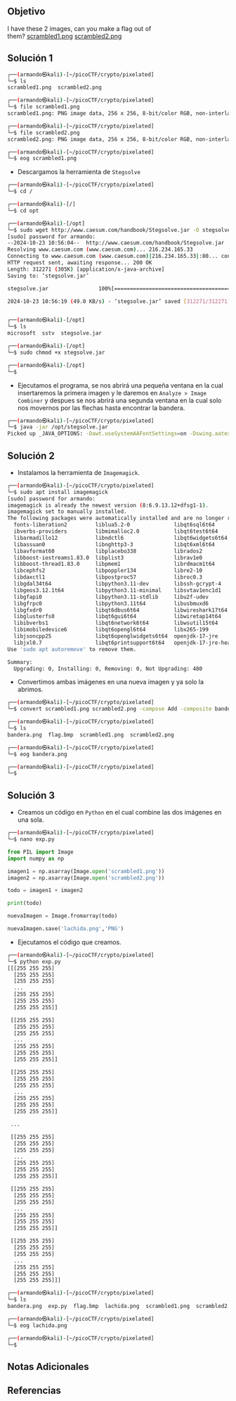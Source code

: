 ## Objetivo
I have these 2 images, can you make a flag out of them? [scrambled1.png](https://mercury.picoctf.net/static/1594c3f1980e3fb93df09a6d02f53904/scrambled1.png) [scrambled2.png](https://mercury.picoctf.net/static/1594c3f1980e3fb93df09a6d02f53904/scrambled2.png)
## Solución 1

```bash
┌──(armando㉿kali)-[~/picoCTF/crypto/pixelated]
└─$ ls
scrambled1.png  scrambled2.png

┌──(armando㉿kali)-[~/picoCTF/crypto/pixelated]
└─$ file scrambled1.png 
scrambled1.png: PNG image data, 256 x 256, 8-bit/color RGB, non-interlaced

┌──(armando㉿kali)-[~/picoCTF/crypto/pixelated]
└─$ file scrambled2.png 
scrambled2.png: PNG image data, 256 x 256, 8-bit/color RGB, non-interlaced

┌──(armando㉿kali)-[~/picoCTF/crypto/pixelated]
└─$ eog scrambled1.png 
```
- Descargamos la herramienta de `Stegsolve`
```bash
┌──(armando㉿kali)-[~/picoCTF/crypto/pixelated]
└─$ cd /                                      

┌──(armando㉿kali)-[/]
└─$ cd opt         

┌──(armando㉿kali)-[/opt]
└─$ sudo wget http://www.caesum.com/handbook/Stegsolve.jar -O stegsolve.jar
[sudo] password for armando: 
--2024-10-23 10:56:04--  http://www.caesum.com/handbook/Stegsolve.jar
Resolving www.caesum.com (www.caesum.com)... 216.234.165.33
Connecting to www.caesum.com (www.caesum.com)|216.234.165.33|:80... connected.
HTTP request sent, awaiting response... 200 OK
Length: 312271 (305K) [application/x-java-archive]
Saving to: ‘stegsolve.jar’

stegsolve.jar                100%[===========================================>] 304.95K  48.7KB/s    in 6.2s    

2024-10-23 10:56:19 (49.0 KB/s) - ‘stegsolve.jar’ saved [312271/312271]


┌──(armando㉿kali)-[/opt]
└─$ ls
microsoft  sstv  stegsolve.jar

┌──(armando㉿kali)-[/opt]
└─$ sudo chmod +x stegsolve.jar                                            

┌──(armando㉿kali)-[/opt]
└─$
```
- Ejecutamos el programa, se nos abrirá una pequeña ventana en la cual insertaremos la primera imagen y le daremos en `Analyze > Image Combiner` y despues se nos abrirá una segunda ventana en la cual solo nos movernos por las flechas hasta encontrar la bandera.
```bash
┌──(armando㉿kali)-[~/picoCTF/crypto/pixelated]
└─$ java -jar /opt/stegsolve.jar 
Picked up _JAVA_OPTIONS: -Dawt.useSystemAAFontSettings=on -Dswing.aatext=true
```

## Solución 2
- Instalamos la herramienta de `Imagemagick`.
```bash
┌──(armando㉿kali)-[~/picoCTF/crypto/pixelated]
└─$ sudo apt install imagemagick     
[sudo] password for armando: 
imagemagick is already the newest version (8:6.9.13.12+dfsg1-1).
imagemagick set to manually installed.
The following packages were automatically installed and are no longer required:
  fonts-liberation2         liblua5.2-0              libqt6sql6t64            python3-diskcache
  ibverbs-providers         libmimalloc2.0           libqt6test6t64           python3-jose
  libarmadillo12            libndctl6                libqt6widgets6t64        python3-lib2to3
  libassuan0                libnghttp3-3             libqt6xml6t64            python3-mistune0
  libavformat60             libplacebo338            librados2                python3-pendulum
  libboost-iostreams1.83.0  libplist3                librav1e0                python3-pytzdata
  libboost-thread1.83.0     libpmem1                 librdmacm1t64            python3-rsa
  libcephfs2                libpoppler134            libre2-10                python3-time-machine
  libdaxctl1                libpostproc57            libroc0.3                python3.11
  libgdal34t64              libpython3.11-dev        libssh-gcrypt-4          python3.11-dev
  libgeos3.12.1t64          libpython3.11-minimal    libsvtav1enc1d1          python3.11-minimal
  libgfapi0                 libpython3.11-stdlib     libu2f-udev              rwho
  libgfrpc0                 libpython3.11t64         libusbmuxd6              rwhod
  libgfxdr0                 libqt6dbus6t64           libwireshark17t64        samba-ad-provision
  libglusterfs0             libqt6gui6t64            libwiretap14t64          samba-dsdb-modules
  libibverbs1               libqt6network6t64        libwsutil15t64           samba-vfs-modules
  libimobiledevice6         libqt6opengl6t64         libx265-199
  libjsoncpp25              libqt6openglwidgets6t64  openjdk-17-jre
  libjxl0.7                 libqt6printsupport6t64   openjdk-17-jre-headless
Use 'sudo apt autoremove' to remove them.

Summary:
  Upgrading: 0, Installing: 0, Removing: 0, Not Upgrading: 480
```
- Convertimos ambas imágenes en una nueva imagen y ya solo la abrimos.
```bash
┌──(armando㉿kali)-[~/picoCTF/crypto/pixelated]
└─$ convert scrambled1.png scrambled2.png -compose Add -composite bandera.png 

┌──(armando㉿kali)-[~/picoCTF/crypto/pixelated]
└─$ ls
bandera.png  flag.bmp  scrambled1.png  scrambled2.png

┌──(armando㉿kali)-[~/picoCTF/crypto/pixelated]
└─$ eog bandera.png    

┌──(armando㉿kali)-[~/picoCTF/crypto/pixelated]
└─$
```

## Solución 3
- Creamos un código en `Python` en el cual combine las dos imágenes en una sola.
```bash
┌──(armando㉿kali)-[~/picoCTF/crypto/pixelated]
└─$ nano exp.py
```

```python
from PIL import Image
import numpy as np

imagen1 = np.asarray(Image.open('scrambled1.png'))
imagen2 = np.asarray(Image.open('scrambled2.png'))

todo = imagen1 + imagen2

print(todo)

nuevaImagen = Image.fromarray(todo)

nuevaImagen.save('lachida.png','PNG')
```
- Ejecutamos el código que creamos.
```bash
┌──(armando㉿kali)-[~/picoCTF/crypto/pixelated]
└─$ python exp.py  
[[[255 255 255]
  [255 255 255]
  [255 255 255]
  ...
  [255 255 255]
  [255 255 255]
  [255 255 255]]

 [[255 255 255]
  [255 255 255]
  [255 255 255]
  ...
  [255 255 255]
  [255 255 255]
  [255 255 255]]

 [[255 255 255]
  [255 255 255]
  [255 255 255]
  ...
  [255 255 255]
  [255 255 255]
  [255 255 255]]

 ...

 [[255 255 255]
  [255 255 255]
  [255 255 255]
  ...
  [255 255 255]
  [255 255 255]
  [255 255 255]]

 [[255 255 255]
  [255 255 255]
  [255 255 255]
  ...
  [255 255 255]
  [255 255 255]
  [255 255 255]]

 [[255 255 255]
  [255 255 255]
  [255 255 255]
  ...
  [255 255 255]
  [255 255 255]
  [255 255 255]]]

┌──(armando㉿kali)-[~/picoCTF/crypto/pixelated]
└─$ ls             
bandera.png  exp.py  flag.bmp  lachida.png  scrambled1.png  scrambled2.png

┌──(armando㉿kali)-[~/picoCTF/crypto/pixelated]
└─$ eog lachida.png 

┌──(armando㉿kali)-[~/picoCTF/crypto/pixelated]
└─$ 
```

## Notas Adicionales
## Referencias